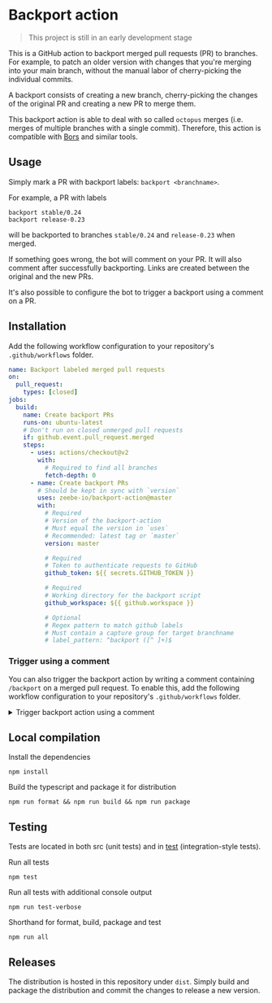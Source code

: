 # Backport action

> This project is still in an early development stage

This is a GitHub action to backport merged pull requests (PR) to branches.
For example, to patch an older version with changes that you're merging into your main branch, without the manual labor of cherry-picking the individual commits.

A backport consists of creating a new branch, cherry-picking the changes of the original PR and creating a new PR to merge them.

This backport action is able to deal with so called `octopus` merges (i.e. merges of multiple branches with a single commit).
Therefore, this action is compatible with [Bors](https://bors.tech/) and similar tools.

## Usage

Simply mark a PR with backport labels: `backport <branchname>`.

For example, a PR with labels

```
backport stable/0.24
backport release-0.23
```

will be backported to branches `stable/0.24` and `release-0.23` when merged.

If something goes wrong, the bot will comment on your PR.
It will also comment after successfully backporting.
Links are created between the original and the new PRs.

It's also possible to configure the bot to trigger a backport using a comment on a PR.

## Installation

Add the following workflow configuration to your repository's `.github/workflows` folder.

```yaml
name: Backport labeled merged pull requests
on:
  pull_request:
    types: [closed]
jobs:
  build:
    name: Create backport PRs
    runs-on: ubuntu-latest
    # Don't run on closed unmerged pull requests
    if: github.event.pull_request.merged
    steps:
      - uses: actions/checkout@v2
        with:
          # Required to find all branches
          fetch-depth: 0
      - name: Create backport PRs
        # Should be kept in sync with `version`
        uses: zeebe-io/backport-action@master
        with:
          # Required
          # Version of the backport-action
          # Must equal the version in `uses`
          # Recommended: latest tag or `master`
          version: master

          # Required
          # Token to authenticate requests to GitHub
          github_token: ${{ secrets.GITHUB_TOKEN }}

          # Required
          # Working directory for the backport script
          github_workspace: ${{ github.workspace }}

          # Optional
          # Regex pattern to match github labels
          # Must contain a capture group for target branchname
          # label_pattern: ^backport ([^ ]+)$
```

### Trigger using a comment

You can also trigger the backport action by writing a comment containing `/backport` on a merged pull request.
To enable this, add the following workflow configuration to your repository's `.github/workflows` folder.

<details><summary>Trigger backport action using a comment</summary>
 <p>

```yaml
name: Backport labeled merged pull requests
on:
  pull_request:
    types: [closed]
  issue_comment:
    types: [created]
jobs:
  build:
    name: Create backport PRs
    runs-on: ubuntu-latest
    # Only run when pull request is merged
    # or when a comment containing `/backport` is created
    if: >
      (
        github.event_name == 'pull_request' &&
        github.event.pull_request.merged
      ) || (
        github.event_name == 'issue_comment' &&
        github.event.issue.pull_request &&
        contains(github.event.comment.body, '/backport')
      )
    steps:
      - uses: actions/checkout@v2
        with:
          # Required to find all branches
          fetch-depth: 0
      - name: Create backport PRs
        # Should be kept in sync with `version`
        uses: zeebe-io/backport-action@master
        with:
          # Required
          # Version of the backport-action
          # Must equal the version in `uses`
          # Recommended: latest tag or `master`
          version: master

          # Required
          # Token to authenticate requests to GitHub
          github_token: ${{ secrets.GITHUB_TOKEN }}

          # Required
          # Working directory for the backport script
          github_workspace: ${{ github.workspace }}

          # Optional
          # Regex pattern to match github labels
          # Must contain a capture group for target branchname
          # label_pattern: ^backport ([^ ]+)$
```

</p>
</details>

## Local compilation

Install the dependencies

```
npm install
```

Build the typescript and package it for distribution

```
npm run format && npm run build && npm run package
```

## Testing

Tests are located in both src (unit tests) and in [test](test) (integration-style tests).

Run all tests

```
npm test
```

Run all tests with additional console output

```
npm run test-verbose
```

Shorthand for format, build, package and test

```
npm run all
```

## Releases

The distribution is hosted in this repository under `dist`.
Simply build and package the distribution and commit the changes to release a new version.
